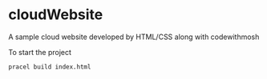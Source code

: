 # cloudWebsite
A sample cloud website developed by HTML/CSS along with codewithmosh

To start the project

```
pracel build index.html
```
